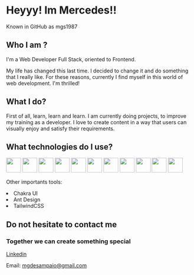 <h1>Heyyy! Im Mercedes!! </h1>

Known in GitHub as mgs1987

<h2>Who I am ?</h2>    
I'm a Web Developer Full Stack, oriented to Frontend.

My life has changed this last time. I decided to change it and do something that I really like. For these reasons, currently I find myself in this world of web development. I'm thrilled! 

<h2>What I do?</h2>
First of all, learn, learn and learn. I am currently doing projects, to improve my training as a developer. I love to create content in a way that users can visually enjoy and satisfy their requirements.

<h2>What technologies do I use?</h2>
<div>
  <img height="40" src="https://cdn.iconscout.com/icon/free/png-512/free-javascript-1-225993.png?f=avif&w=256" />
  <img height="40" src="https://cdn.iconscout.com/icon/free/png-512/free-react-1-282599.png?f=avif&w=256" />
  <img height="40" src="https://cdn.iconscout.com/icon/free/png-512/free-redux-283024.png?f=avif&w=256" />
  <img height="40" src="https://cdn.iconscout.com/icon/free/png-512/free-html5-40-1175193.png?f=avif&w=256" />
  <img height="40" src="https://cdn.iconscout.com/icon/free/png-512/free-css3-11-1175239.png?f=avif&w=256" />
  <img height="40" src="https://cdn.iconscout.com/icon/free/png-512/free-postgresql-226047.png?f=avif&w=256" />
  <img height="40" src="https://cdn.iconscout.com/icon/free/png-512/free-sequelize-2-1175003.png?f=avif&w=256" />
  <img height="40" src="https://cdn.iconscout.com/icon/free/png-512/free-node-js-3-1174937.png?f=avif&w=256" />
  <img height="40" backgroundcolor="white" src="https://cdn.iconscout.com/icon/free/png-512/free-express-9-1175170.png?f=avif&w=256" />
  <img height="40" src="https://cdn.iconscout.com/icon/free/png-512/free-git-17-1175218.png?f=avif&w=256" />
  <img height="40" src="https://cdn.iconscout.com/icon/free/png-512/free-figma-3628771-3030133.png?f=avif&w=256" />
   
</div>

Other importants tools: 
   <li>Chakra UI</li>
   <li>Ant Design</li>
   <li>TailwindCSS</li>
</ul>



<h2>Do not hesitate to contact me</h2>
<h3>Together we can create something special</h3>

<a href="www.linkedin.com/in/mercedesgdes">Linkedin</a>

Email: mgdesampaio@gmail.com







